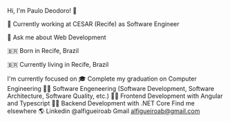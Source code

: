 Hi, I'm Paulo Deodoro! 👋

🔭 Currently working at CESAR (Recife) as Software Engineer

💬 Ask me about Web Development

🇧🇷 Born in Recife, Brazil

🇧🇷 Currently living in Recife, Brazil

I'm currently focused on
🎓 Complete my graduation on Computer Engineering
👨‍💻 Software Engeneering (Software Development, Software Architecture, Software Quality, etc.)
👨‍💻 Frontend Development with Angular and Typescript
👨‍💻 Backend Development with .NET Core
Find me elsewhere 🌎
Linkedin @alfigueiroab
Gmail alfigueiroab@gmail.com
